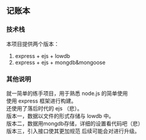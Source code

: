 ## 记账本
### 技术栈
本项目提供两个版本：
1. express + ejs + lowdb
2. express + ejs + mongdb&mongoose
### 其他说明
就一简单的练手项目，用于熟悉 node.js 的简单使用<br/>
使用 express 框架进行构建。<br/>
还使用了落后时代的 ejs （悲）。<br/>
版本一，数据以文件的形式存储与 lowdb 中。<br/>
版本二，数据用mongdb存储，详细的设置看代码吧（悲）<br/>
版本三，引入接口使其更加规范
后续可能会对进行升级。
